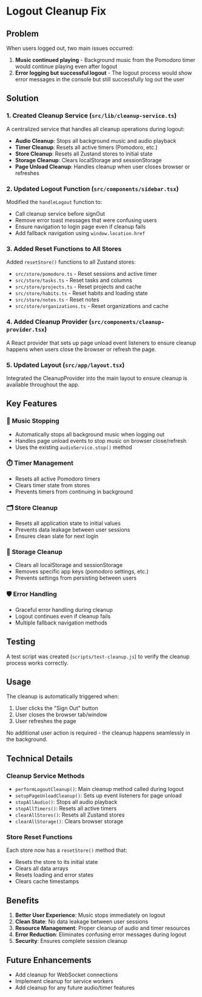 # Logout Cleanup Fix

## Problem
When users logged out, two main issues occurred:
1. **Music continued playing** - Background music from the Pomodoro timer would continue playing even after logout
2. **Error logging but successful logout** - The logout process would show error messages in the console but still successfully log out the user

## Solution

### 1. Created Cleanup Service (`src/lib/cleanup-service.ts`)
A centralized service that handles all cleanup operations during logout:

- **Audio Cleanup**: Stops all background music and audio playback
- **Timer Cleanup**: Resets all active timers (Pomodoro, etc.)
- **Store Cleanup**: Resets all Zustand stores to initial state
- **Storage Cleanup**: Clears localStorage and sessionStorage
- **Page Unload Cleanup**: Handles cleanup when user closes browser or refreshes

### 2. Updated Logout Function (`src/components/sidebar.tsx`)
Modified the `handleLogout` function to:

- Call cleanup service before signOut
- Remove error toast messages that were confusing users
- Ensure navigation to login page even if cleanup fails
- Add fallback navigation using `window.location.href`

### 3. Added Reset Functions to All Stores
Added `resetStore()` functions to all Zustand stores:

- `src/store/pomodoro.ts` - Reset sessions and active timer
- `src/store/tasks.ts` - Reset tasks and columns
- `src/store/projects.ts` - Reset projects and cache
- `src/store/habits.ts` - Reset habits and loading state
- `src/store/notes.ts` - Reset notes
- `src/store/organizations.ts` - Reset organizations and cache

### 4. Added Cleanup Provider (`src/components/cleanup-provider.tsx`)
A React provider that sets up page unload event listeners to ensure cleanup happens when users close the browser or refresh the page.

### 5. Updated Layout (`src/app/layout.tsx`)
Integrated the CleanupProvider into the main layout to ensure cleanup is available throughout the app.

## Key Features

### 🎵 Music Stopping
- Automatically stops all background music when logging out
- Handles page unload events to stop music on browser close/refresh
- Uses the existing `audioService.stop()` method

### ⏱️ Timer Management
- Resets all active Pomodoro timers
- Clears timer state from stores
- Prevents timers from continuing in background

### 🗂️ Store Cleanup
- Resets all application state to initial values
- Prevents data leakage between user sessions
- Ensures clean slate for next login

### 💾 Storage Cleanup
- Clears all localStorage and sessionStorage
- Removes specific app keys (pomodoro settings, etc.)
- Prevents settings from persisting between users

### 🛡️ Error Handling
- Graceful error handling during cleanup
- Logout continues even if cleanup fails
- Multiple fallback navigation methods

## Testing

A test script was created (`scripts/test-cleanup.js`) to verify the cleanup process works correctly.

## Usage

The cleanup is automatically triggered when:
1. User clicks the "Sign Out" button
2. User closes the browser tab/window
3. User refreshes the page

No additional user action is required - the cleanup happens seamlessly in the background.

## Technical Details

### Cleanup Service Methods
- `performLogoutCleanup()`: Main cleanup method called during logout
- `setupPageUnloadCleanup()`: Sets up event listeners for page unload
- `stopAllAudio()`: Stops all audio playback
- `stopAllTimers()`: Resets all active timers
- `clearAllStores()`: Resets all Zustand stores
- `clearAllStorage()`: Clears browser storage

### Store Reset Functions
Each store now has a `resetStore()` method that:
- Resets the store to its initial state
- Clears all data arrays
- Resets loading and error states
- Clears cache timestamps

## Benefits

1. **Better User Experience**: Music stops immediately on logout
2. **Clean State**: No data leakage between user sessions
3. **Resource Management**: Proper cleanup of audio and timer resources
4. **Error Reduction**: Eliminates confusing error messages during logout
5. **Security**: Ensures complete session cleanup

## Future Enhancements

- Add cleanup for WebSocket connections
- Implement cleanup for service workers
- Add cleanup for any future audio/timer features 